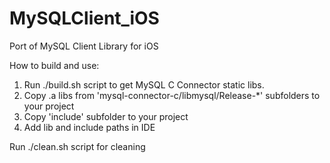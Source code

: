 MySQLClient_iOS
===============

Port of MySQL Client Library for iOS

How to build and use:
1. Run ./build.sh script to get MySQL C Connector static libs.
2. Copy .a libs from 'mysql-connector-c/libmysql/Release-*' subfolders to your project
3. Copy 'include' subfolder to your project
4. Add lib and include paths in IDE

Run ./clean.sh script for cleaning
